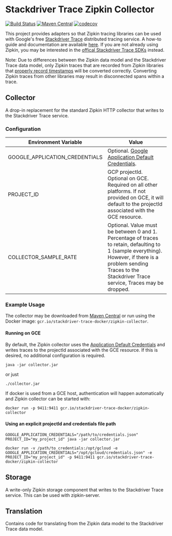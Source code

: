 # Stackdriver Trace Zipkin Collector

[![Build Status](https://travis-ci.org/GoogleCloudPlatform/stackdriver-zipkin.svg?branch=master)](https://travis-ci.org/GoogleCloudPlatform/stackdriver-zipkin) 
[![Maven Central](https://maven-badges.herokuapp.com/maven-central/com.google.cloud.trace.adapters.zipkin/collector/badge.svg)](https://maven-badges.herokuapp.com/maven-central/com.google.cloud.trace.adapters.zipkin/collector)
[![codecov](https://codecov.io/gh/cognitedata/stackdriver-zipkin/branch/master/graph/badge.svg)](https://codecov.io/gh/cognitedata/stackdriver-zipkin)

This project provides adapters so that Zipkin tracing libraries can be used with
Google's free [Stackdriver Trace](https://cloud.google.com/trace/) distributed tracing service. A how-to guide and documentation are available [here](https://cloud.google.com/trace/docs/zipkin). If you are not already using Zipkin, you may be interested in the [offical Stackdriver Trace SDKs](https://cloud.google.com/trace/api/) instead.

Note: Due to differences between the Zipkin data model and the Stackdriver Trace data model,
only Zipkin traces that are recorded from Zipkin libraries that
[properly record timestamps](https://github.com/openzipkin/openzipkin.github.io/issues/49)
will be converted correctly. Converting Zipkin traces from other libraries may result in
disconnected spans within a trace.

## Collector
A drop-in replacement for the standard Zipkin HTTP collector that writes to the
Stackdriver Trace service.

### Configuration

|Environment Variable           | Value            |
|-------------------------------|------------------|
|GOOGLE_APPLICATION_CREDENTIALS | Optional. [Google Application Default Credentials](https://developers.google.com/identity/protocols/application-default-credentials). |
|PROJECT_ID                     | GCP projectId. Optional on GCE. Required on all other platforms. If not provided on GCE, it will default to the projectId associated with the GCE resource. |
|COLLECTOR_SAMPLE_RATE          | Optional. Value must be between 0 and 1. Percentage of traces to retain, defaulting to 1 (sample everything). However, if there is a problem sending Traces to the Stackdriver Trace service, Traces may be dropped.

### Example Usage
The collector may be downloaded from [Maven Central](https://search.maven.org/remote_content?g=com.google.cloud.trace.adapters.zipkin&a=collector&v=LATEST)
or run using the Docker image:
`gcr.io/stackdriver-trace-docker/zipkin-collector`.

#### Running on GCE
By default, the Zipkin collector uses the [Application Default Credentials](https://developers.google.com/identity/protocols/application-default-credentials)
and writes traces to the projectId associated with the GCE resource. If this is desired, no
additional configuration is required.
```
java -jar collector.jar
```
or just
```
./collector.jar
```

If docker is used from a GCE host, authentication will happen automatically and Zipkin collector can be started with:
```
docker run -p 9411:9411 gcr.io/stackdriver-trace-docker/zipkin-collector
```


#### Using an explicit projectId and credentials file path
```
GOOGLE_APPLICATION_CREDENTIALS="/path/to/credentials.json" PROJECT_ID="my_project_id" java -jar collector.jar
```
```
docker run -v /path/to_credentials:/opt/gcloud -e GOOGLE_APPLICATION_CREDENTIALS="/opt/gcloud/credentials.json" -e PROJECT_ID="my_project_id" -p 9411:9411 gcr.io/stackdriver-trace-docker/zipkin-collector
```

## Storage
A write-only Zipkin storage component that writes to the Stackdriver Trace service. This can be used
with zipkin-server.

## Translation
Contains code for translating from the Zipkin data model to the Stackdriver Trace data model.
